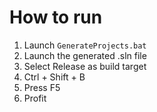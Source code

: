# How to run
1. Launch `GenerateProjects.bat`
2. Launch the generated .sln file
3. Select Release as build target
4. Ctrl + Shift + B
5. Press F5
6. Profit
